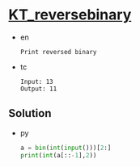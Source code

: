 # [KT_reversebinary](https://open.kattis.com/problems/reversebinary)

* en

  ```en
  Print reversed binary
  ```

* tc

  ```tc
  Input: 13
  Output: 11
  ```

## Solution

* py

  ```py
  a = bin(int(input()))[2:]
  print(int(a[::-1],2))
  ```
